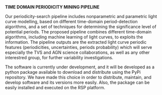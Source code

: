 <b> TIME DOMAIN PERIODICITY MINING PIPELINE </b>

Our periodicity-search pipeline includes nonparametric and parametric light curve modelling, based on different time-domain period-detection algorithms, and a set of techniques for determining the significance level of potential periods. The proposed pipeline combines different time-domain algorithms, including machine learning of light curves, to exploits the information. The pipeline outputs are the extracted light curve periodic features (periodicities, uncertainties, periods probability) which will serve especially the TVS and AGN science collaborations, as well as any other interestred group, for further variability investigations.

The software is currently under development, and it will be developed as a python package available to download and distribute using the PyPi repository. We have made this choice in order to distribute, maintain, and develop software and its versions more easily. Also, the package can be easily installed and executed on the RSP platform. 
